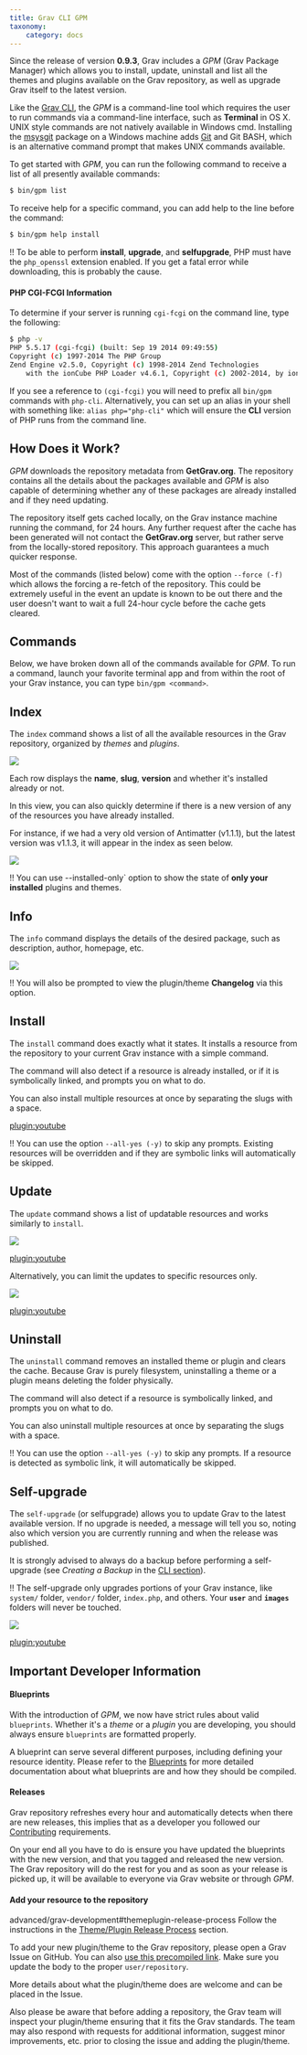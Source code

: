 ```yaml
---
title: Grav CLI GPM
taxonomy:
    category: docs
---
```


Since the release of version **0.9.3**, Grav includes a _GPM_ (Grav Package Manager) which allows you to install, update, uninstall and list all the themes and plugins available on the Grav repository, as well as upgrade Grav itself to the latest version.

Like the [Grav CLI](../grav-cli), the _GPM_ is a command-line tool which requires the user to run commands via a command-line interface, such as **Terminal** in OS X. UNIX style commands are not natively available in Windows cmd. Installing the [msysgit](http://msysgit.github.io/) package on a Windows machine adds [Git](https://git-scm.com/) and Git BASH, which is an alternative command prompt that makes UNIX commands available.

To get started with _GPM_, you can run the following command to receive a list of all presently available commands:

```bash
$ bin/gpm list
```

To receive help for a specific command, you can add help to the line before the command:

```bash
$ bin/gpm help install
```

!! To be able to perform **install**, **upgrade**, and **selfupgrade**, PHP must have the `php_openssl` extension enabled.  If you get a fatal error while downloading, this is probably the cause.

#### PHP CGI-FCGI Information

To determine if your server is running `cgi-fcgi` on the command line, type the following:

```bash
$ php -v
PHP 5.5.17 (cgi-fcgi) (built: Sep 19 2014 09:49:55)
Copyright (c) 1997-2014 The PHP Group
Zend Engine v2.5.0, Copyright (c) 1998-2014 Zend Technologies
    with the ionCube PHP Loader v4.6.1, Copyright (c) 2002-2014, by ionCube Ltd.
```

If you see a reference to `(cgi-fcgi)` you will need to prefix all `bin/gpm` commands with `php-cli`. Alternatively, you can set up an alias in your shell with something like: `alias php="php-cli"` which will ensure the **CLI** version of PHP runs from the command line.

## How Does it Work?

_GPM_ downloads the repository metadata from **GetGrav.org**. The repository contains all the details about the packages available and _GPM_ is also capable of determining whether any of these packages are already installed and if they need updating.

The repository itself gets cached locally, on the Grav instance machine running the command, for 24 hours. Any further request after the cache has been generated will not contact the **GetGrav.org** server, but rather serve from the locally-stored repository. This approach guarantees a much quicker response.

Most of the commands (listed below) come with the option `--force (-f)` which allows the forcing a re-fetch of the repository. This could be extremely useful in the event an update is known to be out there and the user doesn't want to wait a full 24-hour cycle before the cache gets cleared.

## Commands

Below, we have broken down all of the commands available for _GPM_. To run a command, launch your favorite terminal app and from within the root of your Grav instance, you can type `bin/gpm <command>`.

## Index

The `index` command shows a list of all the available resources in the Grav repository, organized by _themes_ and _plugins_.

![](index.jpg)

Each row displays the **name**, **slug**, **version** and whether it's installed already or not.

In this view, you can also quickly determine if there is a new version of any of the resources you have already installed.

For instance, if we had a very old version of Antimatter (v1.1.1), but the latest version was v1.1.3, it will appear in the index as seen below.

![](index-outdated.jpg)

!! You can use --installed-only` option to show the state of **only your installed** plugins and themes.

## Info

The `info` command displays the details of the desired package, such as description, author, homepage, etc.

![](info.jpg)

!! You will also be prompted to view the plugin/theme **Changelog** via this option.

## Install

The `install` command does exactly what it states. It installs a resource from the repository to your current Grav instance with a simple command.

The command will also detect if a resource is already installed, or if it is symbolically linked, and prompts you on what to do.

You can also install multiple resources at once by separating the slugs with a space.

[plugin:youtube](https://www.youtube.com/watch?v=SUUtcYl2xrE)

!! You can use the option `--all-yes (-y)` to skip any prompts. Existing resources will be overridden and if they are symbolic links will automatically be skipped.

## Update

The `update` command shows a list of updatable resources and works similarly to `install`.

![](update.jpg)

[plugin:youtube](https://www.youtube.com/watch?v=jkxk2xBr5TM)

Alternatively, you can limit the updates to specific resources only.

![](update-limit.jpg)

[plugin:youtube](https://www.youtube.com/watch?v=rSWdmdx9TDA)

## Uninstall

The `uninstall` command removes an installed theme or plugin and clears the cache. Because Grav is purely filesystem, uninstalling a theme or a plugin means deleting the folder physically.

The command will also detect if a resource is symbolically linked, and prompts you on what to do.

You can also uninstall multiple resources at once by separating the slugs with a space.

!! You can use the option `--all-yes (-y)` to skip any prompts. If a resource is detected as symbolic link, it will automatically be skipped.

## Self-upgrade

The `self-upgrade` (or selfupgrade) allows you to update Grav to the latest available version. If no upgrade is needed, a message will tell you so, noting also which version you are currently running and when the release was published.

It is strongly advised to always do a backup before performing a self-upgrade (see _Creating a Backup_ in the [CLI section](../grav-cli)).

!! The self-upgrade only upgrades portions of your Grav instance, like `system/` folder, `vendor/` folder, `index.php`, and others. Your **`user`** and **`images`** folders will never be touched.

![](upgrade.jpg)

[plugin:youtube](https://www.youtube.com/watch?v=15-E8l5aaUo)

## Important Developer Information

#### Blueprints

With the introduction of _GPM_, we now have strict rules about valid `blueprints`. Whether it's a _theme_ or a _plugin_ you are developing, you should always ensure `blueprints` are formatted properly.

A blueprint can serve several different purposes, including defining your resource identity. Please refer to the [Blueprints](../blueprints) for more detailed documentation about what blueprints are and how they should be compiled.

#### Releases

Grav repository refreshes every hour and automatically detects when there are new releases, this implies that as a developer you followed our [Contributing](https://github.com/getgrav/grav#contributing) requirements.

On your end all you have to do is ensure you have updated the blueprints with the new version, and that you tagged and released the new version. The Grav repository will do the rest for you and as soon as your release is picked up, it will be available to everyone via Grav website or through _GPM_.

#### Add your resource to the repository
advanced/grav-development#themeplugin-release-process
Follow the instructions in the [Theme/Plugin Release Process](../../advanced/grav-development#themeplugin-release-process) section.

To add your new plugin/theme to the Grav repository, please open a Grav Issue on GitHub. You can also [use this precompiled link](https://github.com/getgrav/grav/issues/new?title=[add-resource]%20New%20Plugin/Theme&body=I%20would%20like%20to%20add%20my%20new%20plugin/theme%20to%20the%20Grav%20Repository.%0AHere%20are%20the%20project%20details:%20**user/repository**). Make sure you update the body to the proper `user/repository`.

More details about what the plugin/theme does are welcome and can be placed in the Issue.

Also please be aware that before adding a repository, the Grav team will inspect your plugin/theme ensuring that it fits the Grav standards. The team may also respond with requests for additional information, suggest minor improvements, etc. prior to closing the issue and adding the plugin/theme.
